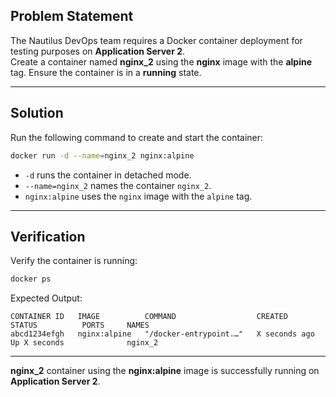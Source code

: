## Problem Statement

The Nautilus DevOps team requires a Docker container deployment for testing purposes on **Application Server 2**.  
Create a container named **nginx_2** using the **nginx** image with the **alpine** tag. Ensure the container is in a **running** state.

---

## Solution

Run the following command to create and start the container:

```bash
docker run -d --name=nginx_2 nginx:alpine
````

* `-d` runs the container in detached mode.
* `--name=nginx_2` names the container `nginx_2`.
* `nginx:alpine` uses the `nginx` image with the `alpine` tag.

---

## Verification

Verify the container is running:

```bash
docker ps
```

Expected Output:

```
CONTAINER ID   IMAGE          COMMAND                  CREATED          STATUS          PORTS     NAMES
abcd1234efgh   nginx:alpine   "/docker-entrypoint.…"   X seconds ago    Up X seconds              nginx_2
```

---

**nginx\_2** container using the **nginx\:alpine** image is successfully running on **Application Server 2**.
